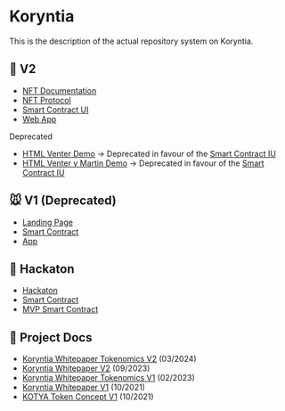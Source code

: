 # Koryntia

This is the description of the actual repository system on Koryntia.

## 🐢 V2 
- [NFT Documentation](https://www.notion.so/tianlu/NFT-Protocol-fa386b2ed4dd47ee91ac7042bd84889c?pvs=4)
- [NFT Protocol](https://github.com/Koryntia/nft-protocol)
- [Smart Contract UI](https://github.com/Koryntia/simpleFrontendDemo__usingScaffoldETH)
- [Web App](https://github.com/Koryntia/KoryntiaWebApp)

Deprecated
- [HTML Venter Demo](https://github.com/Koryntia/nft-protocol-demo)   -> Deprecated in favour of the [Smart Contract IU](https://github.com/Koryntia/simpleFrontendDemo__usingScaffoldETH)
- [HTML Venter y Martin Demo](https://github.com/Koryntia/html-demo)  -> Deprecated in favour of the [Smart Contract IU](https://github.com/Koryntia/simpleFrontendDemo__usingScaffoldETH)

## 🐭 V1 (Deprecated)
- [Landing Page](https://github.com/Koryntia/koryntia-landing)
- [Smart Contract](https://github.com/Koryntia/koryntia-mvp-smart-contract)
- [App](https://github.com/Koryntia/koryntia-webapp)

## 🐷 Hackaton

- [Hackaton](https://github.com/Koryntia/hackathon)
- [Smart Contract](https://github.com/Koryntia/hackathon-smart-contract)
- [MVP Smart Contract](https://github.com/Koryntia/koryntia-mvp-smart-contract)

## 📄 Project Docs

- [Koryntia Whitepaper Tokenomics V2](https://github.com/Koryntia/Koryntia-Whitepaper-Tokenomics-V2/blob/main/Koryntia%20Whitepaper%20Tokenomics%20V2.pdf) (03/2024)
- [Koryntia Whitepaper V2](https://github.com/Koryntia/Koryntia-Whitepaper-V2/blob/main/Koryntia_%20Whitepaper%20V2.pdf) (09/2023)
- [Koryntia Whitepaper Tokenomics V1](https://github.com/Koryntia/koryntia-whitepaper-tokenomics/blob/main/Koryntia%20-%20Whitepaper%20%20%26%20Tokenomics%20-%202023.pdf) (02/2023)
- [Koryntia Whitepaper V1](https://github.com/Koryntia/Koryntia-V1-Whitepaper/blob/main/Koryntia%20V1%20Whitepaper.pdf) (10/2021)
- [KOTYA Token Concept V1](https://github.com/Koryntia/KOTYA-Token-Concept-V1-) (10/2021)
  
